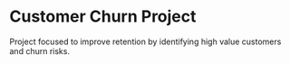 # Customer Churn Project
Project focused to improve retention by identifying high value customers and churn risks.
